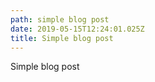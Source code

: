 ```yaml
---
path: simple blog post
date: 2019-05-15T12:24:01.025Z
title: Simple blog post
---
```

Simple blog post
